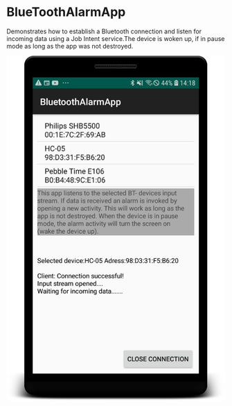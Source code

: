 # BlueToothAlarmApp
Demonstrates how to establish a Bluetooth connection and listen for incoming data using a Job Intent service.The device is woken up, if in pause mode as long as the app was not destroyed.

![](shot.png)
